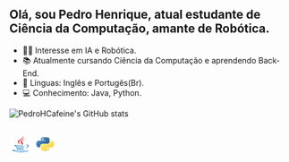 ## Olá, sou Pedro Henrique, atual estudante de Ciência da Computação, amante de Robótica.

- 👨‍💻 Interesse em IA e Robótica.
- 📚 Atualmente cursando Ciência da Computação e aprendendo Back-End.
- 💬 Línguas: Inglês e Portugês(Br).
- 💻 Conhecimento: Java, Python.

![PedroHCafeine's GitHub stats](https://github-readme-stats.vercel.app/api?username=PedroHCafeine&show_icons=true&theme=tokyonight)

<div style="display: inline_block"><br>
  
  <img align="center" alt="Java" height="30" width="40" src="https://raw.githubusercontent.com/devicons/devicon/master/icons/java/java-original.svg">
  <img align="center" alt="Python" height="30" width="40" src="https://raw.githubusercontent.com/devicons/devicon/master/icons/python/python-original.svg">
  
</div>
